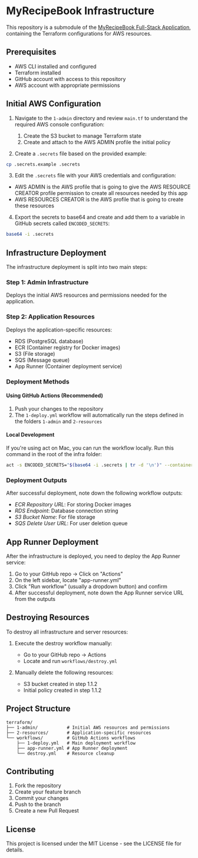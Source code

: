 # MyRecipeBook Infrastructure

This repository is a submodule of the [MyRecipeBook Full-Stack Application](https://github.com/damasceno-dev/myRecipeBook), containing the Terraform configurations for AWS resources.

## Prerequisites

- AWS CLI installed and configured
- Terraform installed
- GitHub account with access to this repository
- AWS account with appropriate permissions

## Initial AWS Configuration

1. Navigate to the `1-admin` directory and review `main.tf` to understand the required AWS console configuration:
   1. Create the S3 bucket to manage Terraform state
   2. Create and attach to the AWS ADMIN profile the initial policy

2. Create a `.secrets` file based on the provided example:
```bash
cp .secrets.example .secrets
```

3. Edit the `.secrets` file with your AWS credentials and configuration:

* AWS ADMIN is the AWS profile that is going to give the AWS RESOURCE CREATOR profile permission to create all resources needed by this app
* AWS RESOURCES CREATOR is the AWS profile that is going to create these resources

4. Export the secrets to base64 and create and add them to a variable in GitHub secrets called `ENCODED_SECRETS`:

```bash
base64 -i .secrets
```

## Infrastructure Deployment

The infrastructure deployment is split into two main steps:

### Step 1: Admin Infrastructure
Deploys the initial AWS resources and permissions needed for the application.

### Step 2: Application Resources
Deploys the application-specific resources:
- RDS (PostgreSQL database)
- ECR (Container registry for Docker images)
- S3 (File storage)
- SQS (Message queue)
- App Runner (Container deployment service)

### Deployment Methods

#### Using GitHub Actions (Recommended)
1. Push your changes to the repository
2. The `1-deploy.yml` workflow will automatically run the steps defined in the folders `1-admin` and `2-resources`

#### Local Development
If you're using act on Mac, you can run the workflow locally. Run this command in the root of the infra folder:

```bash
act -s ENCODED_SECRETS="$(base64 -i .secrets | tr -d '\n')" --container-architecture linux/amd64
```

### Deployment Outputs

After successful deployment, note down the following workflow outputs:
- *ECR Repository URL*: For storing Docker images
- *RDS Endpoint*: Database connection string
- *S3 Bucket Name*: For file storage
- *SQS Delete User URL*: For user deletion queue

## App Runner Deployment

After the infrastructure is deployed, you need to deploy the App Runner service:

1. Go to your GitHub repo → Click on "Actions"
2. On the left sidebar, locate "app-runner.yml"
3. Click "Run workflow" (usually a dropdown button) and confirm
4. After successful deployment, note down the App Runner service URL from the outputs

## Destroying Resources

To destroy all infrastructure and server resources:

1. Execute the destroy workflow manually:
   - Go to your GitHub repo → Actions
   - Locate and run `workflows/destroy.yml`

2. Manually delete the following resources:
   - S3 bucket created in step 1.1.2
   - Initial policy created in step 1.1.2

## Project Structure

```
terraform/
├── 1-admin/           # Initial AWS resources and permissions
├── 2-resources/       # Application-specific resources
└── workflows/         # GitHub Actions workflows
    ├── 1-deploy.yml   # Main deployment workflow
    ├── app-runner.yml # App Runner deployment
    └── destroy.yml    # Resource cleanup
```

## Contributing

1. Fork the repository
2. Create your feature branch
3. Commit your changes
4. Push to the branch
5. Create a new Pull Request

## License

This project is licensed under the MIT License - see the LICENSE file for details. 